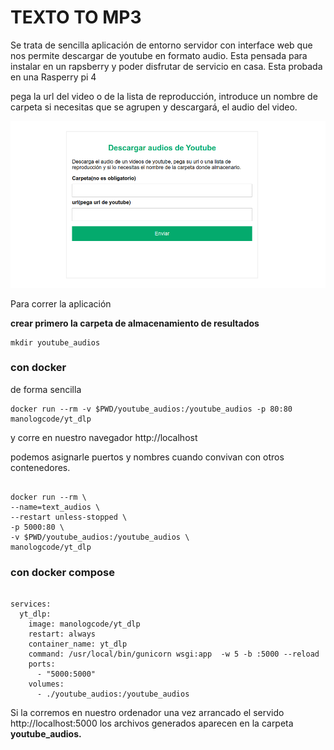 # TEXTO TO MP3

Se trata de sencilla aplicación de entorno servidor con interface web que nos permite descargar de youtube en formato audio.
Esta pensada para instalar en un rapsberry y poder disfrutar de servicio en casa. Esta probada en una Rasperry pi 4

pega la url del video o de la lista de reproducción, introduce un nombre de carpeta si necesitas que se agrupen y descargará,
el audio del video.

![screenshort](screenshort.png)

Para correr la aplicación 

**crear primero la carpeta de almacenamiento de resultados**

    mkdir youtube_audios

### con docker

de forma sencilla

    docker run --rm -v $PWD/youtube_audios:/youtube_audios -p 80:80 manologcode/yt_dlp 

y corre en nuestro navegador http://localhost

podemos asignarle puertos y nombres cuando convivan con otros contenedores.

```

docker run --rm \
--name=text_audios \
--restart unless-stopped \
-p 5000:80 \
-v $PWD/youtube_audios:/youtube_audios \
manologcode/yt_dlp 

```

### con docker compose

```

services:
  yt_dlp:
    image: manologcode/yt_dlp
    restart: always
    container_name: yt_dlp
    command: /usr/local/bin/gunicorn wsgi:app  -w 5 -b :5000 --reload
    ports:
      - "5000:5000"
    volumes:
      - ./youtube_audios:/youtube_audios

```

Si la corremos en nuestro ordenador una vez arrancado el servido http://localhost:5000 los archivos generados aparecen en la carpeta **youtube_audios.**